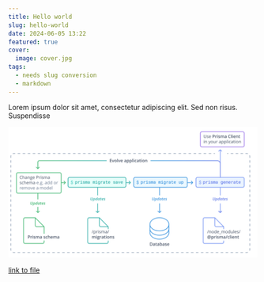 ```yaml
---
title: Hello world
slug: hello-world
date: 2024-06-05 13:22
featured: true
cover:
  image: cover.jpg
tags:
  - needs slug conversion
  - markdown
---
```


Lorem ipsum dolor sit amet, consectetur adipiscing elit. Sed non risus.
Suspendisse

<!-- more -->

![some image](img.png)

[link to file](plain.txt)
